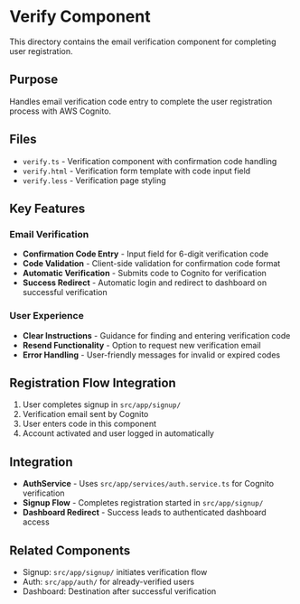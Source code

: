 # Verify Component

This directory contains the email verification component for completing user registration.

## Purpose
Handles email verification code entry to complete the user registration process with AWS Cognito.

## Files
- `verify.ts` - Verification component with confirmation code handling
- `verify.html` - Verification form template with code input field
- `verify.less` - Verification page styling

## Key Features

### Email Verification
- **Confirmation Code Entry** - Input field for 6-digit verification code
- **Code Validation** - Client-side validation for confirmation code format
- **Automatic Verification** - Submits code to Cognito for verification
- **Success Redirect** - Automatic login and redirect to dashboard on successful verification

### User Experience
- **Clear Instructions** - Guidance for finding and entering verification code
- **Resend Functionality** - Option to request new verification email
- **Error Handling** - User-friendly messages for invalid or expired codes

## Registration Flow Integration
1. User completes signup in `src/app/signup/`
2. Verification email sent by Cognito
3. User enters code in this component
4. Account activated and user logged in automatically

## Integration
- **AuthService** - Uses `src/app/services/auth.service.ts` for Cognito verification
- **Signup Flow** - Completes registration started in `src/app/signup/`
- **Dashboard Redirect** - Success leads to authenticated dashboard access

## Related Components
- Signup: `src/app/signup/` initiates verification flow
- Auth: `src/app/auth/` for already-verified users
- Dashboard: Destination after successful verification